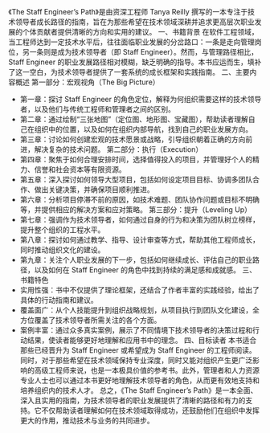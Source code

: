 《The Staff Engineer’s Path》是由资深工程师 Tanya Reilly 撰写的一本专注于技术领导者成长路径的指南，旨在为那些希望在技术领域深耕并追求更高层次职业发展的个体贡献者提供清晰的方向和实用的建议。
一、书籍背景
在软件工程领域，当工程师达到一定技术水平后，往往面临职业发展的分岔路口：一条是走向管理岗位，另一条则是成为技术领导者（即 Staff Engineer）。然而，与管理路径相比，Staff Engineer 的职业发展路径相对模糊，缺乏明确的指导。本书应运而生，填补了这一空白，为技术领导者提供了一套系统的成长框架和实践指南。
二、主要内容概述
第一部分：宏观视角（The Big Picture）
* 第一章：探讨 Staff Engineer 的角色定位，解释为何组织需要这样的技术领导者，以及他们与传统工程师和管理者之间的区别。
* 第二章：通过绘制“三张地图”（定位图、地形图、宝藏图），帮助读者理解自己在组织中的位置，以及如何在组织内部导航，找到自己的职业发展方向。
* 第三章：讨论如何创建宏观的技术愿景或战略，引导组织朝着正确的方向前进，解决复杂的技术问题。
第二部分：执行（Execution）
* 第四章：聚焦于如何合理安排时间，选择值得投入的项目，并管理好个人的精力、信誉和社会资本等有限资源。
* 第五章：深入探讨如何领导大型项目，包括如何设定项目目标、协调多团队合作、做出关键决策，并确保项目顺利推进。
* 第六章：分析项目停滞不前的原因，如技术难题、团队协作问题或目标不明确等，并提供相应的解决方案和应对策略。
第三部分：提升（Leveling Up）
* 第七章：强调作为技术领导者，如何通过自身的行为和决策为团队树立榜样，提升整个组织的工程水平。
* 第八章：探讨如何通过教学、指导、设计审查等方式，帮助其他工程师成长，同时推动组织文化的建设。
* 第九章：关注个人职业发展的下一步，包括如何继续成长、评估自己的职业路径，以及如何在 Staff Engineer 的角色中找到持续的满足感和成就感。
三、书籍特色
* 实用性强：书中不仅提供了理论框架，还结合了作者丰富的实践经验，给出了具体的行动指南和建议。
* 覆盖面广：从个人技能提升到组织战略规划，从项目执行到团队文化建设，全方位覆盖了技术领导者所需关注的各个方面。
* 案例丰富：通过众多真实案例，展示了不同情境下技术领导者的决策过程和行动结果，使读者能够更好地理解和应用书中的理念。
四、目标读者
本书适合那些已经晋升为 Staff Engineer 或希望成为 Staff Engineer 的工程师阅读。同时，对于那些希望在技术领域保持专业深度，同时又能对组织产生更广泛影响的高级工程师来说，也是一本极具价值的参考书。此外，管理者和人力资源专业人士也可以通过本书更好地理解技术领导者的角色，从而更有效地支持和培养组织内的技术人才。
总之，《The Staff Engineer’s Path》是一本全面、深入且实用的指南，为技术领导者的职业发展提供了清晰的路径和有力的支持。它不仅帮助读者理解如何在技术领域取得成功，还鼓励他们在组织中发挥更大的作用，推动技术与业务的共同进步。
